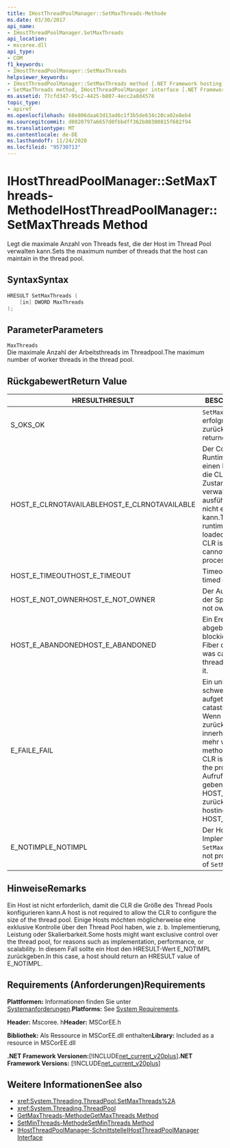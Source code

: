 ```yaml
---
title: IHostThreadPoolManager::SetMaxThreads-Methode
ms.date: 03/30/2017
api_name:
- IHostThreadPoolManager.SetMaxThreads
api_location:
- mscoree.dll
api_type:
- COM
f1_keywords:
- IHostThreadPoolManager::SetMaxThreads
helpviewer_keywords:
- IHostThreadPoolManager::SetMaxThreads method [.NET Framework hosting]
- SetMaxThreads method, IHostThreadPoolManager interface [.NET Framework hosting]
ms.assetid: 77cfd347-95c2-4425-b807-4ecc2a8d4578
topic_type:
- apiref
ms.openlocfilehash: 68e806daa63d13ad6c1f3b5de634c20ca02e8eb4
ms.sourcegitcommit: d8020797a6657d0fbbdff362b80300815f682f94
ms.translationtype: MT
ms.contentlocale: de-DE
ms.lasthandoff: 11/24/2020
ms.locfileid: "95730713"
---
```

# <a name="ihostthreadpoolmanagersetmaxthreads-method"></a><span data-ttu-id="5de28-102">IHostThreadPoolManager::SetMaxThreads-Methode</span><span class="sxs-lookup"><span data-stu-id="5de28-102">IHostThreadPoolManager::SetMaxThreads Method</span></span>

<span data-ttu-id="5de28-103">Legt die maximale Anzahl von Threads fest, die der Host im Thread Pool verwalten kann.</span><span class="sxs-lookup"><span data-stu-id="5de28-103">Sets the maximum number of threads that the host can maintain in the thread pool.</span></span>  
  
## <a name="syntax"></a><span data-ttu-id="5de28-104">Syntax</span><span class="sxs-lookup"><span data-stu-id="5de28-104">Syntax</span></span>  
  
```cpp  
HRESULT SetMaxThreads (  
    [in] DWORD MaxThreads  
);  
```  
  
## <a name="parameters"></a><span data-ttu-id="5de28-105">Parameter</span><span class="sxs-lookup"><span data-stu-id="5de28-105">Parameters</span></span>  

 `MaxThreads`  
 <span data-ttu-id="5de28-106">Die maximale Anzahl der Arbeitsthreads im Threadpool.</span><span class="sxs-lookup"><span data-stu-id="5de28-106">The maximum number of worker threads in the thread pool.</span></span>  
  
## <a name="return-value"></a><span data-ttu-id="5de28-107">Rückgabewert</span><span class="sxs-lookup"><span data-stu-id="5de28-107">Return Value</span></span>  
  
|<span data-ttu-id="5de28-108">HRESULT</span><span class="sxs-lookup"><span data-stu-id="5de28-108">HRESULT</span></span>|<span data-ttu-id="5de28-109">BESCHREIBUNG</span><span class="sxs-lookup"><span data-stu-id="5de28-109">Description</span></span>|  
|-------------|-----------------|  
|<span data-ttu-id="5de28-110">S_OK</span><span class="sxs-lookup"><span data-stu-id="5de28-110">S_OK</span></span>|<span data-ttu-id="5de28-111">`SetMaxThreads` wurde erfolgreich zurückgegeben.</span><span class="sxs-lookup"><span data-stu-id="5de28-111">`SetMaxThreads` returned successfully.</span></span>|  
|<span data-ttu-id="5de28-112">HOST_E_CLRNOTAVAILABLE</span><span class="sxs-lookup"><span data-stu-id="5de28-112">HOST_E_CLRNOTAVAILABLE</span></span>|<span data-ttu-id="5de28-113">Der Common Language Runtime (CLR) wurde nicht in einen Prozess geladen, oder die CLR befindet sich in einem Zustand, in dem Sie verwalteten Code nicht ausführen oder den-Befehl nicht erfolgreich verarbeiten kann.</span><span class="sxs-lookup"><span data-stu-id="5de28-113">The common language runtime (CLR) has not been loaded into a process, or the CLR is in a state in which it cannot run managed code or process the call successfully.</span></span>|  
|<span data-ttu-id="5de28-114">HOST_E_TIMEOUT</span><span class="sxs-lookup"><span data-stu-id="5de28-114">HOST_E_TIMEOUT</span></span>|<span data-ttu-id="5de28-115">Timeout des Aufrufes.</span><span class="sxs-lookup"><span data-stu-id="5de28-115">The call timed out.</span></span>|  
|<span data-ttu-id="5de28-116">HOST_E_NOT_OWNER</span><span class="sxs-lookup"><span data-stu-id="5de28-116">HOST_E_NOT_OWNER</span></span>|<span data-ttu-id="5de28-117">Der Aufrufer ist nicht Besitzer der Sperre.</span><span class="sxs-lookup"><span data-stu-id="5de28-117">The caller does not own the lock.</span></span>|  
|<span data-ttu-id="5de28-118">HOST_E_ABANDONED</span><span class="sxs-lookup"><span data-stu-id="5de28-118">HOST_E_ABANDONED</span></span>|<span data-ttu-id="5de28-119">Ein Ereignis wurde abgebrochen, während ein blockierter Thread oder eine Fiber darauf wartete.</span><span class="sxs-lookup"><span data-stu-id="5de28-119">An event was canceled while a blocked thread or fiber was waiting on it.</span></span>|  
|<span data-ttu-id="5de28-120">E_FAIL</span><span class="sxs-lookup"><span data-stu-id="5de28-120">E_FAIL</span></span>|<span data-ttu-id="5de28-121">Ein unbekannter, schwerwiegender Fehler ist aufgetreten.</span><span class="sxs-lookup"><span data-stu-id="5de28-121">An unknown, catastrophic failure occurred.</span></span> <span data-ttu-id="5de28-122">Wenn eine Methode E_FAIL zurückgibt, ist die CLR innerhalb des Prozesses nicht mehr verwendbar.</span><span class="sxs-lookup"><span data-stu-id="5de28-122">When a method returns E_FAIL, the CLR is no longer usable within the process.</span></span> <span data-ttu-id="5de28-123">Nachfolgende Aufrufe von Hostingmethoden geben HOST_E_CLRNOTAVAILABLE zurück.</span><span class="sxs-lookup"><span data-stu-id="5de28-123">Subsequent calls to hosting methods return HOST_E_CLRNOTAVAILABLE.</span></span>|  
|<span data-ttu-id="5de28-124">E_NOTIMPL</span><span class="sxs-lookup"><span data-stu-id="5de28-124">E_NOTIMPL</span></span>|<span data-ttu-id="5de28-125">Der Host stellt keine Implementierung von bereit `SetMaxThreads` .</span><span class="sxs-lookup"><span data-stu-id="5de28-125">The host does not provide an implementation of `SetMaxThreads`.</span></span>|  
  
## <a name="remarks"></a><span data-ttu-id="5de28-126">Hinweise</span><span class="sxs-lookup"><span data-stu-id="5de28-126">Remarks</span></span>  

 <span data-ttu-id="5de28-127">Ein Host ist nicht erforderlich, damit die CLR die Größe des Thread Pools konfigurieren kann.</span><span class="sxs-lookup"><span data-stu-id="5de28-127">A host is not required to allow the CLR to configure the size of the thread pool.</span></span> <span data-ttu-id="5de28-128">Einige Hosts möchten möglicherweise eine exklusive Kontrolle über den Thread Pool haben, wie z. b. Implementierung, Leistung oder Skalierbarkeit.</span><span class="sxs-lookup"><span data-stu-id="5de28-128">Some hosts might want exclusive control over the thread pool, for reasons such as implementation, performance, or scalability.</span></span> <span data-ttu-id="5de28-129">In diesem Fall sollte ein Host den HRESULT-Wert E_NOTIMPL zurückgeben.</span><span class="sxs-lookup"><span data-stu-id="5de28-129">In this case, a host should return an HRESULT value of E_NOTIMPL.</span></span>  
  
## <a name="requirements"></a><span data-ttu-id="5de28-130">Requirements (Anforderungen)</span><span class="sxs-lookup"><span data-stu-id="5de28-130">Requirements</span></span>  

 <span data-ttu-id="5de28-131">**Plattformen:** Informationen finden Sie unter [Systemanforderungen](../../get-started/system-requirements.md).</span><span class="sxs-lookup"><span data-stu-id="5de28-131">**Platforms:** See [System Requirements](../../get-started/system-requirements.md).</span></span>  
  
 <span data-ttu-id="5de28-132">**Header:** Mscoree. h</span><span class="sxs-lookup"><span data-stu-id="5de28-132">**Header:** MSCorEE.h</span></span>  
  
 <span data-ttu-id="5de28-133">**Bibliothek:** Als Ressource in MSCorEE.dll enthalten</span><span class="sxs-lookup"><span data-stu-id="5de28-133">**Library:** Included as a resource in MSCorEE.dll</span></span>  
  
 <span data-ttu-id="5de28-134">**.NET Framework Versionen:**[!INCLUDE[net_current_v20plus](../../../../includes/net-current-v20plus-md.md)]</span><span class="sxs-lookup"><span data-stu-id="5de28-134">**.NET Framework Versions:** [!INCLUDE[net_current_v20plus](../../../../includes/net-current-v20plus-md.md)]</span></span>  
  
## <a name="see-also"></a><span data-ttu-id="5de28-135">Weitere Informationen</span><span class="sxs-lookup"><span data-stu-id="5de28-135">See also</span></span>

- <xref:System.Threading.ThreadPool.SetMaxThreads%2A>
- <xref:System.Threading.ThreadPool>
- [<span data-ttu-id="5de28-136">GetMaxThreads-Methode</span><span class="sxs-lookup"><span data-stu-id="5de28-136">GetMaxThreads Method</span></span>](ihostthreadpoolmanager-getmaxthreads-method.md)
- [<span data-ttu-id="5de28-137">SetMinThreads-Methode</span><span class="sxs-lookup"><span data-stu-id="5de28-137">SetMinThreads Method</span></span>](ihostthreadpoolmanager-setminthreads-method.md)
- [<span data-ttu-id="5de28-138">IHostThreadPoolManager-Schnittstelle</span><span class="sxs-lookup"><span data-stu-id="5de28-138">IHostThreadPoolManager Interface</span></span>](ihostthreadpoolmanager-interface.md)
